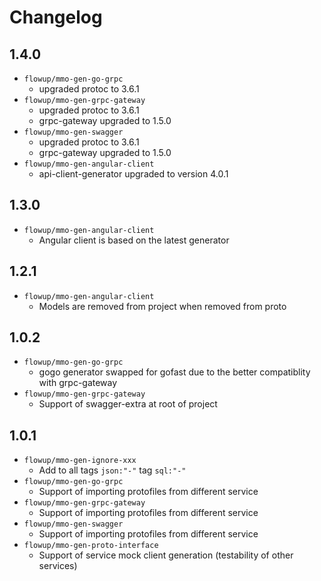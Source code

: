 # Changelog

## 1.4.0

* `flowup/mmo-gen-go-grpc`
  * upgraded protoc to 3.6.1
* `flowup/mmo-gen-grpc-gateway`
  * upgraded protoc to 3.6.1
  * grpc-gateway upgraded to 1.5.0
* `flowup/mmo-gen-swagger`
  * upgraded protoc to 3.6.1
  * grpc-gateway upgraded to 1.5.0
* `flowup/mmo-gen-angular-client`
  * api-client-generator upgraded to version 4.0.1
  
## 1.3.0

* `flowup/mmo-gen-angular-client`
  * Angular client is based on the latest generator 

## 1.2.1

* `flowup/mmo-gen-angular-client`
  * Models are removed from project when removed from proto

## 1.0.2
* `flowup/mmo-gen-go-grpc`
  * gogo generator swapped for gofast due to the better compatiblity with grpc-gateway
* `flowup/mmo-gen-grpc-gateway`
  * Support of swagger-extra at root of project

## 1.0.1

* `flowup/mmo-gen-ignore-xxx`
  * Add to all tags `json:"-"` tag `sql:"-"`
* `flowup/mmo-gen-go-grpc`
  * Support of importing protofiles from different service
* `flowup/mmo-gen-grpc-gateway`
  * Support of importing protofiles from different service
* `flowup/mmo-gen-swagger`
  * Support of importing protofiles from different service
* `flowup/mmo-gen-proto-interface`
  * Support of service mock client generation (testability of other services)
